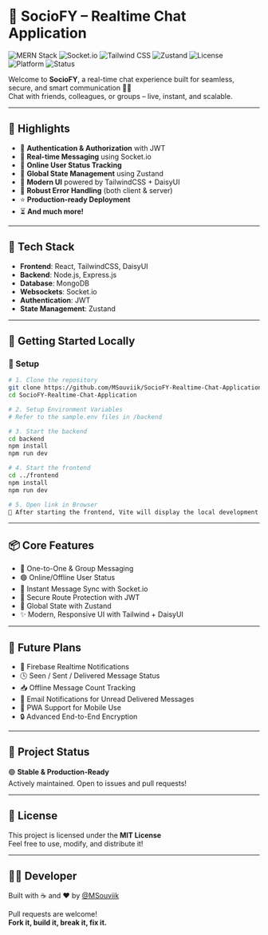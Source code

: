 # 💬 SocioFY – Realtime Chat Application

![MERN Stack](https://img.shields.io/badge/Stack-MERN-blueviolet?logo=mongodb)
![Socket.io](https://img.shields.io/badge/Websockets-Socket.io-black?logo=socket.io)
![Tailwind CSS](https://img.shields.io/badge/UI-TailwindCSS-blue?logo=tailwindcss)
![Zustand](https://img.shields.io/badge/State-Zustand-yellowgreen)
![License](https://img.shields.io/badge/license-MIT-green)
![Platform](https://img.shields.io/badge/Platform-Cross--Platform-orange)
![Status](https://img.shields.io/badge/Build-Stable-brightgreen)

Welcome to **SocioFY**, a real-time chat experience built for seamless, secure, and smart communication 🔐📨  
Chat with friends, colleagues, or groups – live, instant, and scalable.

---

## 🌟 Highlights

- 🎃 **Authentication & Authorization** with JWT
- 👾 **Real-time Messaging** using Socket.io
- 🚀 **Online User Status Tracking**
- 🧠 **Global State Management** using Zustand
- 💅 **Modern UI** powered by TailwindCSS + DaisyUI
- 🐞 **Robust Error Handling** (both client & server)
- ⭐ **Production-ready Deployment**
- ⏳ **And much more!**

---

## 🧠 Tech Stack

- **Frontend**: React, TailwindCSS, DaisyUI  
- **Backend**: Node.js, Express.js  
- **Database**: MongoDB  
- **Websockets**: Socket.io  
- **Authentication**: JWT  
- **State Management**: Zustand

---

## 🚀 Getting Started Locally

### 🔧 Setup

```bash
# 1. Clone the repository
git clone https://github.com/MSouviik/SocioFY-Realtime-Chat-Application.git
cd SocioFY-Realtime-Chat-Application

# 2. Setup Environment Variables
# Refer to the sample.env files in /backend

# 3. Start the backend
cd backend
npm install
npm run dev

# 4. Start the frontend
cd ../frontend
npm install
npm run dev

# 5. Open link in Browser
📍 After starting the frontend, Vite will display the local development URL (e.g., http://localhost:5173) in the terminal. Open that URL in your browser to view the application.
```

---

## 📦 Core Features

- 💬 One-to-One & Group Messaging  
- 🟢 Online/Offline User Status  
- 🔄 Instant Message Sync with Socket.io  
- 🔐 Secure Route Protection with JWT  
- 🧠 Global State with Zustand  
- ✨ Modern, Responsive UI with Tailwind + DaisyUI  

---

## 🔮 Future Plans

- 🔔 Firebase Realtime Notifications  
- 🕓 Seen / Sent / Delivered Message Status  
- 📥 Offline Message Count Tracking  
- 📧 Email Notifications for Unread Delivered Messages  
- 📱 PWA Support for Mobile Use  
- 🔒 Advanced End-to-End Encryption  

---

## 🧪 Project Status

🟢 **Stable & Production-Ready**  
Actively maintained. Open to issues and pull requests!

---

## 🪪 License

This project is licensed under the **MIT License**  
Feel free to use, modify, and distribute it!

---

## 👨‍💻 Developer

Built with ☕ and ❤️ by [@MSouviik](https://github.com/MSouviik)  

Pull requests are welcome!  
**Fork it, build it, break it, fix it.**
